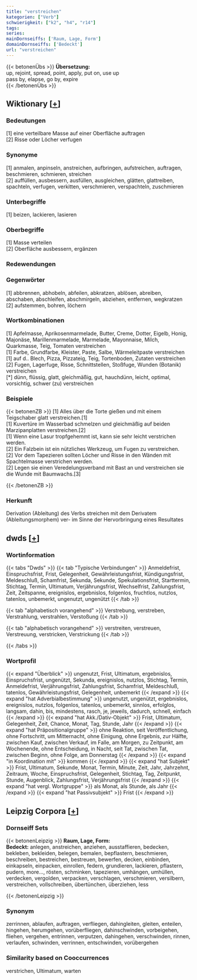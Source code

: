 ```yaml
---
title: "verstreichen"
kategorien: ["Verb"]
schwierigkeit: ["k2", "h4", "r14"]
tags:
series:
mainDornseiffs: ['Raum, Lage, Form']
domainDornseiffs: ['Bedeckt']
url: "verstreichen"
---
```


{{< betonenÜbs >}}
**Übersetzung:**  
up, rejoint, spread, point, apply, put on, use up  
pass by, elapse, go by, expire  
{{< /betonenÜbs >}}

## Wiktionary [[+](https://de.wiktionary.org/wiki/verstreichen)]

### Bedeutungen
[1] eine verteilbare Masse auf einer Oberfläche auftragen  
[2] Risse oder Löcher verfugen  

### Synonyme
[1] anmalen, anpinseln, anstreichen, aufbringen, aufstreichen, auftragen, beschmieren, schmieren, streichen  
[2] auffüllen, ausbessern, ausfüllen, ausgleichen, glätten, glattreiben, spachteln, verfugen, verkitten, verschmieren, verspachteln, zuschmieren  

### Unterbegriffe
[1] beizen, lackieren, lasieren  

### Oberbegriffe
[1] Masse verteilen  
[2] Oberfläche ausbessern, ergänzen  

### Redewendungen

### Gegenwörter
[1] abbrennen, abhobeln, abfeilen, abkratzen, ablösen, abreiben, abschaben, abschleifen, abschmirgeln, abziehen, entfernen, wegkratzen  
[2] aufstemmen, bohren, löchern  

### Wortkombinationen
[1] Apfelmasse, Aprikosenmarmelade, Butter, Creme, Dotter, Eigelb, Honig, Majonäse, Marillenmarmelade, Marmelade, Mayonnaise, Milch, Quarkmasse, Teig, Tomaten verstreichen  
[1] Farbe, Grundfarbe, Kleister, Paste, Salbe, Wärmeleitpaste verstreichen  
[1] auf d.. Blech, Pizza, Pizzateig, Teig, Tortenboden, Zutaten verstreichen  
[2] Fugen, Lagerfuge, Risse, Schnittstellen, Stoßfuge, Wunden (Botanik) verstreichen  
[*] dünn, flüssig, glatt, gleichmäßig, gut, hauchdünn, leicht, optimal, vorsichtig, schwer (zu) verstreichen  

### Beispiele
{{< betonenZB >}}
[1] Alles über die Torte gießen und mit einem Teigschaber glatt verstreichen.[1]  
[1] Kuvertüre im Wasserbad schmelzen und gleichmäßig auf beiden Marzipanplatten verstreichen.[2]  
[1] Wenn eine Lasur tropfgehemmt ist, kann sie sehr leicht verstrichen werden.  
[2] Ein Falzbein ist ein nützliches Werkzeug, um Fugen zu verstreichen.  
[2] Vor dem Tapezieren sollten Löcher und Risse in den Wänden mit Spachtelmasse verstrichen werden.  
[2] Legen sie einen Veredelungsverband mit Bast an und verstreichen sie die Wunde mit Baumwachs.[3]  

{{< /betonenZB >}}
### Herkunft
Derivation (Ableitung) des Verbs streichen mit dem Derivatem (Ableitungsmorphem) ver- im Sinne der Hervorbringung eines Resultates  



## dwds [[+](https://www.dwds.de/wb/verstreichen)]

### Wortinformation
{{< tabs "Dwds" >}}
{{< tab "Typische Verbindungen" >}}
Anmeldefrist, Einspruchsfrist, Frist, Gelegenheit, Gewährleistungsfrist, Kündigungsfrist, Meldeschluß, Schamfrist, Sekunda, Sekunde, Spekulationsfrist, Starttermin, Stichtag, Termin, Ultimatum, Verjährungsfrist, Wechselfrist, Zahlungsfrist, Zeit, Zeitspanne, ereignislos, ergebnislos, folgenlos, fruchtlos, nutzlos, tatenlos, unbemerkt, ungenutzt, ungenützt
{{< /tab >}}

{{< tab "alphabetisch vorangehend" >}}
Verstrebung, verstreben, Verstrahlung, verstrahlen, Verstoßung
{{< /tab >}}

{{< tab "alphabetisch vorangehend" >}}
verstreiten, verstreuen, Verstreuung, verstricken, Verstrickung
{{< /tab >}}

{{< /tabs >}}

### Wortprofil
{{< expand "Überblick" >}} ungenutzt, Frist, Ultimatum, ergebnislos, Einspruchsfrist, ungenützt, Sekunda, ereignislos, nutzlos, Stichtag, Termin, Anmeldefrist, Verjährungsfrist, Zahlungsfrist, Schamfrist, Meldeschluß, tatenlos, Gewährleistungsfrist, Gelegenheit, unbemerkt {{< /expand >}}
{{< expand "hat Adverbialbestimmung" >}} ungenutzt, ungenützt, ergebnislos, ereignislos, nutzlos, folgenlos, tatenlos, unbemerkt, sinnlos, erfolglos, langsam, dahin, bis, mindestens, rasch, je, jeweils, dadurch, schnell, einfach {{< /expand >}}
{{< expand "hat Akk./Dativ-Objekt" >}} Frist, Ultimatum, Gelegenheit, Zeit, Chance, Monat, Tag, Stunde, Jahr {{< /expand >}}
{{< expand "hat Präpositionalgruppe" >}} ohne Reaktion, seit Veröffentlichung, ohne Fortschritt, um Mitternacht, ohne Einigung, ohne Ergebnis, zur Hälfte, zwischen Kauf, zwischen Verkauf, im Falle, am Morgen, zu Zeitpunkt, am Wochenende, ohne Entscheidung, in Nacht, seit Tat, zwischen Tat, zwischen Beginn, ohne Folge, am Donnerstag {{< /expand >}}
{{< expand "in Koordination mit" >}} kommen {{< /expand >}}
{{< expand "hat Subjekt" >}} Frist, Ultimatum, Sekunde, Monat, Termin, Minute, Zeit, Jahr, Jahrzehnt, Zeitraum, Woche, Einspruchsfrist, Gelegenheit, Stichtag, Tag, Zeitpunkt, Stunde, Augenblick, Zahlungsfrist, Verjährungsfrist {{< /expand >}}
{{< expand "hat vergl. Wortgruppe" >}} als Monat, als Stunde, als Jahr {{< /expand >}}
{{< expand "hat Passivsubjekt" >}} Frist {{< /expand >}}

## Leipzig Corpora [[+](https://corpora.uni-leipzig.de/en/res?word=verstreichen&corpusId=deu_newscrawl-public_2018)]

### Dornseiff Sets
{{< betonenLeipzig >}}
**Raum, Lage, Form:**  
**Bedeckt:** anlegen, anstreichen, anziehen, ausstaffieren, bedecken, bekleben, bekleiden, belegen, bemalen, bepflastern, beschmieren, beschreiben, bestreichen, bestreuen, bewerfen, decken, einbinden, einkapseln, einpacken, einrollen, federn, grundieren, lackieren, pflastern, pudern, more..., rösten, schminken, tapezieren, umhängen, umhüllen, verdecken, vergolden, verpacken, verschlagen, verschmieren, versilbern, verstreichen, vollschreiben, übertünchen, überziehen, less  

{{< /betonenLeipzig >}}

### Synonym
zerrinnen, ablaufen, auftragen, verfliegen, dahingleiten, gleiten, enteilen, hingehen, herumgehen, vorüberfliegen, dahinschwinden, vorbeigehen, fliehen, vergehen, entrinnen, verputzen, dahingehen, verschwinden, rinnen, verlaufen, schwinden, verrinnen, entschwinden, vorübergehen


### Similarity based on Cooccurrences
verstrichen, Ultimatum, warten

